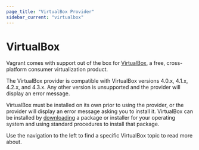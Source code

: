 ```yaml
---
page_title: "VirtualBox Provider"
sidebar_current: "virtualbox"
---
```


# VirtualBox

Vagrant comes with support out of the box for [VirtualBox](http://www.virtualbox.org),
a free, cross-platform consumer virtualization product.

The VirtualBox provider is compatible with VirtualBox versions 4.0.x, 4.1.x,
4.2.x, and 4.3.x. Any other version is unsupported and the provider will display
an error message.

VirtualBox must be installed on its own prior to using the provider, or
the provider will display an error message asking you to install it.
VirtualBox can be installed by [downloading](https://www.virtualbox.org/wiki/Downloads)
a package or installer for your operating system and using standard procedures
to install that package.

Use the navigation to the left to find a specific VirtualBox topic to read more about.
